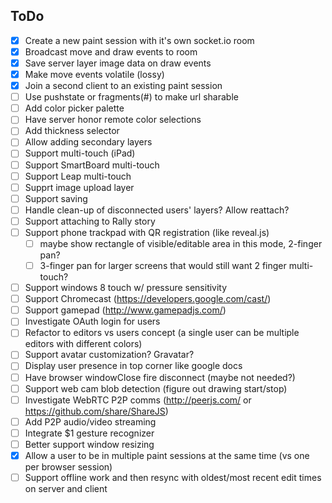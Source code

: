 ToDo
----
- [x] Create a new paint session with it's own socket.io room
- [x] Broadcast move and draw events to room
- [x] Save server layer image data on draw events
- [x] Make move events volatile (lossy)
- [x] Join a second client to an existing paint session
- [ ] Use pushstate or fragments(#) to make url sharable
- [ ] Add color picker palette
- [ ] Have server honor remote color selections
- [ ] Add thickness selector
- [ ] Allow adding secondary layers
- [ ] Support multi-touch (iPad)
- [ ] Support SmartBoard multi-touch
- [ ] Support Leap multi-touch
- [ ] Supprt image upload layer
- [ ] Support saving
- [ ] Handle clean-up of disconnected users' layers?  Allow reattach?
- [ ] Support attaching to Rally story
- [ ] Support phone trackpad with QR registration (like reveal.js)
	- [ ] maybe show rectangle of visible/editable area in this mode, 2-finger pan?
	- [ ] 3-finger pan for larger screens that would still want 2 finger multi-touch?
- [ ] Support windows 8 touch w/ pressure sensitivity
- [ ] Support Chromecast (https://developers.google.com/cast/)
- [ ] Support gamepad (http://www.gamepadjs.com/)
- [ ] Investigate OAuth login for users
- [ ] Refactor to editors vs users concept (a single user can be multiple editors with different colors)
- [ ] Support avatar customization?  Gravatar?
- [ ] Display user presence in top corner like google docs
- [ ] Have browser windowClose fire disconnect (maybe not needed?)
- [ ] Support web cam blob detection (figure out drawing start/stop)
- [ ] Investigate WebRTC P2P comms (http://peerjs.com/ or https://github.com/share/ShareJS)
- [ ] Add P2P audio/video streaming
- [ ] Integrate $1 gesture recognizer
- [ ] Better support window resizing
- [x] Allow a user to be in multiple paint sessions at the same time (vs one per browser session)
- [ ] Support offline work and then resync with oldest/most recent edit times on server and client
